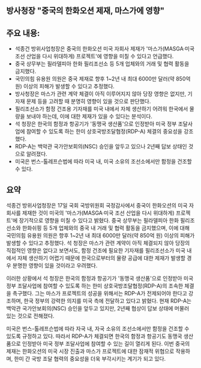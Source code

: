 ## 방사청장 "중국의 한화오션 제재, 마스가에 영향"

## 주요 내용:
*   석종건 방위사업청장은 중국의 한화오션 미국 자회사 제재가 '마스가(MASGA·미국 조선 산업을 다시 위대하게) 프로젝트'에 영향을 미칠 수 있다고 언급했다.
*   중국 상무부는 필라델피아 한화 필리조선소 등 5개 업체와의 거래 및 협력 활동을 금지했다.
*   국민의힘 유용원 의원은 중국 제재로 향후 1~2년 내 최대 6000만 달러(약 850억 원) 이상의 피해가 발생할 수 있다고 추정했다.
*   방사청장은 마스가 관련 계약 체결이 아직 이루어지지 않아 당장 영향은 없지만, 기자재 문제 등을 고려할 때 분명히 영향이 있을 것으로 판단했다.
*   필리조선소가 함정 건조용 기자재를 미국 내에서 자체 생산하기 어려워 한국에서 물량을 보내야 하는데, 이에 대한 제재가 있을 수 있다는 분석이다.
*   석 청장은 한국의 함정과 항공기가 '동맹국 생산품'으로 인정받아 미국 정부 조달사업에 참여할 수 있도록 하는 한미 상호국방조달협정(RDP-A) 체결의 중요성을 강조했다.
*   RDP-A는 백악관 국가안보회의(NSC) 승인을 앞두고 있으나 2년째 답보 상태인 것으로 알려졌다.
*   미국은 번스-톨레프슨법에 따라 미국 내, 미국 소유의 조선소에서만 함정을 건조할 수 있다.

## 요약
석종건 방위사업청장은 17일 국회 국방위원회 국정감사에서 중국이 한화오션의 미국 자회사를 제재한 것이 미국의 '마스가(MASGA·미국 조선 산업을 다시 위대하게) 프로젝트'에 장기적으로 영향을 미칠 수 있다고 밝혔다. 중국 상무부는 필라델피아 한화 필리조선소와 한화쉬핑 등 5개 업체와의 중국 내 거래 및 협력 활동을 금지했으며, 이에 대해 국민의힘 유용원 의원은 향후 1~2년 내 최대 6000만 달러(약 850억 원) 이상의 피해가 발생할 수 있다고 추정했다. 석 청장은 마스가 관련 계약이 아직 체결되지 않아 당장의 직접적인 영향은 없다고 보면서도, 함정 건조에 필요한 기자재를 필리조선소가 미국 내에서 자체 생산하기 어렵기 때문에 한국으로부터의 물량 공급에 대한 제재가 발생할 경우 분명한 영향이 있을 것이라고 우려했다.

이러한 상황에서 석 청장은 한국의 함정과 항공기가 '동맹국 생산품'으로 인정받아 미국 정부 조달사업에 참여할 수 있도록 하는 한미 상호국방조달협정(RDP-A)의 조속한 체결을 촉구했다. 그는 마스가 프로젝트의 성공을 위해서는 RDP-A가 전제되어야 한다고 강조하며, 한국 정부의 강력한 의지를 미국 측에 전달하고 있다고 밝혔다. 현재 RDP-A는 백악관 국가안보회의(NSC) 승인을 앞두고 있지만, 2년째 협상이 답보 상태에 머물러 있는 것으로 전해졌다.

미국은 번스-톨레프슨법에 따라 자국 내, 자국 소유의 조선소에서만 함정을 건조할 수 있도록 규정하고 있다. 따라서 RDP-A가 체결되면 한국의 함정과 항공기도 동맹국 생산품으로 인정받아 미국 정부 조달사업에 참여할 수 있는 길이 열리게 된다. 이번 중국의 제재는 한화오션의 미국 시장 진출과 마스가 프로젝트에 대한 잠재적 위협으로 작용하며, 한미 간 국방 조달 협력의 중요성을 더욱 부각시키는 계기가 되고 있다.